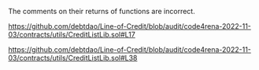 The comments on their returns of functions are incorrect.

https://github.com/debtdao/Line-of-Credit/blob/audit/code4rena-2022-11-03/contracts/utils/CreditListLib.sol#L17

https://github.com/debtdao/Line-of-Credit/blob/audit/code4rena-2022-11-03/contracts/utils/CreditListLib.sol#L38